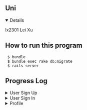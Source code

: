 ## Uni

<details open>

lx2301 Lei Xu
## How to run this program

```
 $ bundle
 $ bundle exec rake db:migrate                                      
 $ rails server
```

## Progress Log
</details>

<details >
<summary>User Sign Up</summary>

#### Done
* Created a Users table in database using migration (new file "_create_users.rb" created in /db/migrate and I added few lines into it).
Then followed normal steps to update schema
```
 $ rails g model User uni:string:index password:string uname:string (only run once)
 $ bundle exec rake db:migrate                                      
 $ rails server
```
* Added signup method in movies_controller
* Redefined create method in movies_controller to insert row into Users table
* To see what's inside the table users
```
$ rails db
$ .headers on
$ .mode columns    #(turn headers on and show database data in column mode )
$ .table
$ select * from users;
```

#### To DO:
- [X] Password validation (confirm your password)
- [X] UNI cannot be null
- [ ] Show error message use @user.errors on signup if user already exists <a href="https://stackoverflow.com/a/23975918/19843708">StackOverflow</a>
- [ ] Write Cucumber
- [ ] Write Rspec tests
- [ ] Can check this: <a href="https://dev.to/kjdowns/creating-a-user-login-system-ruby-on-rails-2kl2">StackOverflow</a> for checking uid of logged-in user


</details>

<details>
<summary>User Sign In</summary>

#### Done
* Completed user signin funtion and password verification

#### To DO:
- [ ] Write Cucumber
- [ ] Write Rspec tests


</details>

<details>
<summary>Profile</summary>

#### Done
* Added six attributes to the Users table in database. (Run below six times and only run once) After the table is successfully built, it should not be run.
* Get User Id and use Update method to update user attributes in the database
* Create Course page and Profile page
* Link all pages together
* Write and Pass Cucumber test
```
 $ rails g model AddLionmailToUser lionmail:string
 $ bundle exec rake db:migrate                                      
```
* Created a profile page

#### To DO:
- [ ] Write Rspec test
- [ ] Possible change the uni
- [ ] Possible do the checkbox rather than selection
</details>